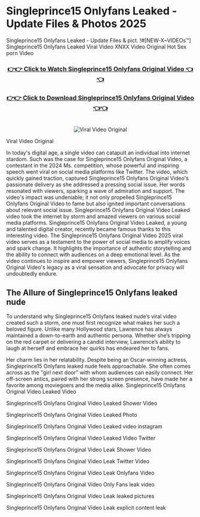 # Singleprince15 Onlyfans Leaked - Update Files & Photos 2025

Singleprince15 Onlyfans Leaked - Update Files & pict. !#[NEW-X~VIDEOs™] Singleprince15 Onlyfans Leaked Viral Video XNXX Video Original Hot Sex porn Video
<br>
<div align="center">
<h3><a href="https://links2leaks.com?utm_source=singleprince15&utm_medium=gitlong" rel="nofollow">👉👉 Click to Watch Singleprince15 Onlyfans Original Video 👈👈</a></h3>
<h3><a href="https://links2leaks.com?utm_source=singleprince15&utm_medium=gitlong" rel="nofollow">👉👉 Click to Download Singleprince15 Onlyfans Original Video 👈👈</a></h3>
<br>
<a href="https://links2leaks.com?utm_source=singleprince15&utm_medium=gitlong" rel="nofollow"><img src="https://i.ibb.co/Gkj2r4b/banner.png" alt="Viral Video Original" style="max-width: 100%; display: inline-block;" data-target="animated-image.originalImage"></a>
</div>

Viral Video Original

In today's digital age, a single video can catapult an individual into internet stardom. Such was the case for Singleprince15 Onlyfans Original Video, a contestant in the 2024 Ms. competition, whose powerful and inspiring speech went viral on social media platforms like Twitter.
The video, which quickly gained traction, captured Singleprince15 Onlyfans Original Video's passionate delivery as she addressed a pressing social issue. Her words resonated with viewers, sparking a wave of admiration and support. The video's impact was undeniable; it not only propelled Singleprince15 Onlyfans Original Video to fame but also ignited important conversations about relevant social issue.
Singleprince15 Onlyfans Original Video Leaked video took the internet by storm and amazed viewers on various social media platforms. Singleprince15 Onlyfans Original Video Leaked, a young and talented digital creator, recently became famous thanks to this interesting video.
The Singleprince15 Onlyfans Original Video 2025 viral video serves as a testament to the power of social media to amplify voices and spark change. It highlights the importance of authentic storytelling and the ability to connect with audiences on a deep emotional level. As the video continues to inspire and empower viewers, Singleprince15 Onlyfans Original Video's legacy as a viral sensation and advocate for privacy will undoubtedly endure.

<h2>The Allure of Singleprince15 Onlyfans leaked nude</h2>


To understand why Singleprince15 Onlyfans leaked nude’s viral video created such a storm, one must first recognize what makes her such a beloved figure. Unlike many Hollywood stars, Lawrence has always maintained a down-to-earth and authentic persona. Whether she’s tripping on the red carpet or delivering a candid interview, Lawrence’s ability to laugh at herself and embrace her quirks has endeared her to fans.

Her charm lies in her relatability. Despite being an Oscar-winning actress, Singleprince15 Onlyfans leaked nude feels approachable. She often comes across as the "girl next door" with whom audiences can easily connect. Her off-screen antics, paired with her strong screen presence, have made her a favorite among moviegoers and the media alike.
Singleprince15 Onlyfans Original Video Leaked Video

Singleprince15 Onlyfans Original Video Leaked Shower Video

Singleprince15 Onlyfans Original Video Leaked Photo

Singleprince15 Onlyfans Original Video Leaked video instagram

Singleprince15 Onlyfans Original Video Leaked Video Twitter

Singleprince15 Onlyfans Original Video Leak Shower Video

Singleprince15 Onlyfans Original Video Leak Twitter Video

Singleprince15 Onlyfans Original Video Leak Onlyfans Video

Singleprince15 Onlyfans Original Video Only Fans leak video

Singleprince15 Onlyfans Original Video Leak leaked pictures

Singleprince15 Onlyfans Original Video Leak explicit content leak